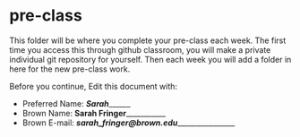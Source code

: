 # pre-class


This folder will be where you complete your pre-class each week. The first time you access this through github classroom, you will make a private individual git repository for yourself. Then each week you will add a folder in here for the new pre-class work. 

Before you continue, Edit this document with:


- Preferred Name: ___________Sarah_________________
- Brown Name: ____Sarah Fringer_______________
- Brown E-mail: ___sarah_fringer@brown.edu___________________
